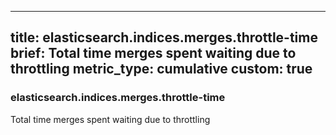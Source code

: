
---
title: elasticsearch.indices.merges.throttle-time
brief: Total time merges spent waiting due to throttling
metric_type: cumulative
custom: true
---
### elasticsearch.indices.merges.throttle-time

Total time merges spent waiting due to throttling
